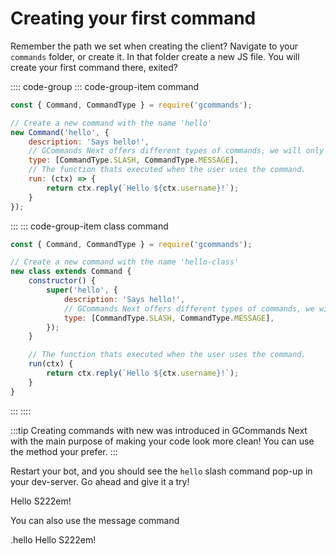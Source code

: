 # Creating your first command

Remember the path we set when creating the client? Navigate to your `commands` folder, or create it. In that folder
create a new JS file. You will create your first command there, exited?

:::: code-group
::: code-group-item command

```js
const { Command, CommandType } = require('gcommands');

// Create a new command with the name 'hello'
new Command('hello', {
	description: 'Says hello!',
	// GCommands Next offers different types of commands, we will only use slash and message commands here.
	type: [CommandType.SLASH, CommandType.MESSAGE],
	// The function thats executed when the user uses the command.
	run: (ctx) => {
		return ctx.reply(`Hello ${ctx.username}!`);
	}
});
```

:::
::: code-group-item class command

```js
const { Command, CommandType } = require('gcommands');

// Create a new command with the name 'hello-class'
new class extends Command {
	constructor() {
		super('hello', {
			description: 'Says hello!',
			// GCommands Next offers different types of commands, we will only use slash and message commands here.
			type: [CommandType.SLASH, CommandType.MESSAGE],
		});
	}

	// The function thats executed when the user uses the command.
	run(ctx) {
		return ctx.reply(`Hello ${ctx.username}!`);
	}
}
```

:::
::::

:::tip 
Creating commands with new was introduced in GCommands Next with the main purpose of making your code look more
clean! You can use the method your prefer.
:::

Restart your bot, and you should see the `hello` slash command pop-up in your dev-server. Go ahead and give it a try!

<DiscordMessages>
	<DiscordMessage profile="bot">
		<template #interactions>
			<DiscordInteraction
				profile="user"
				author="GCommands"
				:command="true"
			>hello</DiscordInteraction>
		</template>
		Hello S222em!
	</DiscordMessage>
</DiscordMessages>

You can also use the message command

<DiscordMessages>
	<DiscordMessage profile="user">
		.hello
	</DiscordMessage>
	<DiscordMessage profile="bot">
		Hello S222em!
	</DiscordMessage>
</DiscordMessages>


